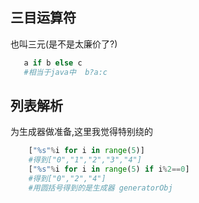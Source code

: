 ## 三目运算符

也叫三元(是不是太廉价了?)

```python
   a if b else c
   #相当于java中  b?a:c
```

## 列表解析

为生成器做准备,这里我觉得特别绕的

```python
    ["%s"%i for i in range(5)]
    #得到["0","1","2","3","4"]
    ["%s"%i for i in range(5) if i%2==0]
    #得到["0","2","4"]
    #用圆括号得到的是生成器 generatorObj
```

